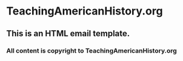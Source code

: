 TeachingAmericanHistory.org
===================

## This is an HTML email template.

### All content is copyright to TeachingAmericanHistory.org
